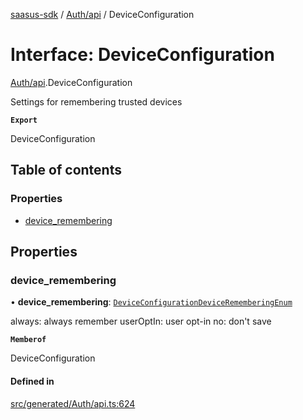 [saasus-sdk](../README.md) / [Auth/api](../modules/Auth_api.md) / DeviceConfiguration

# Interface: DeviceConfiguration

[Auth/api](../modules/Auth_api.md).DeviceConfiguration

Settings for remembering trusted devices

**`Export`**

DeviceConfiguration

## Table of contents

### Properties

- [device\_remembering](Auth_api.DeviceConfiguration.md#device_remembering)

## Properties

### device\_remembering

• **device\_remembering**: [`DeviceConfigurationDeviceRememberingEnum`](../modules/Auth_api.md#deviceconfigurationdevicerememberingenum)

always: always remember userOptIn: user opt-in no: don\'t save

**`Memberof`**

DeviceConfiguration

#### Defined in

[src/generated/Auth/api.ts:624](https://github.com/saasus-platform/saasus-sdk-javascript/blob/c6c266c/src/generated/Auth/api.ts#L624)
